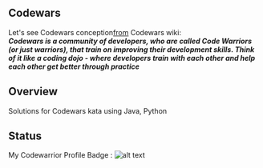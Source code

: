 ## Codewars
Let's see Codewars conception<a href="https://github.com/Codewars/codewars.com/wiki/About-Codewars">from</a> Codewars wiki:
<br>
<b><i>Codewars is a community of developers, who are called Code Warriors (or just warriors), that train on improving their development skills. Think of it like a coding dojo - where developers train with each other and help each other get better through practice</i></b>
<br>
## Overview
Solutions for Codewars kata using Java, Python
## Status
My Codewarrior Profile Badge : ![alt text](https://www.codewars.com/users/meozz2109/badges/large)
